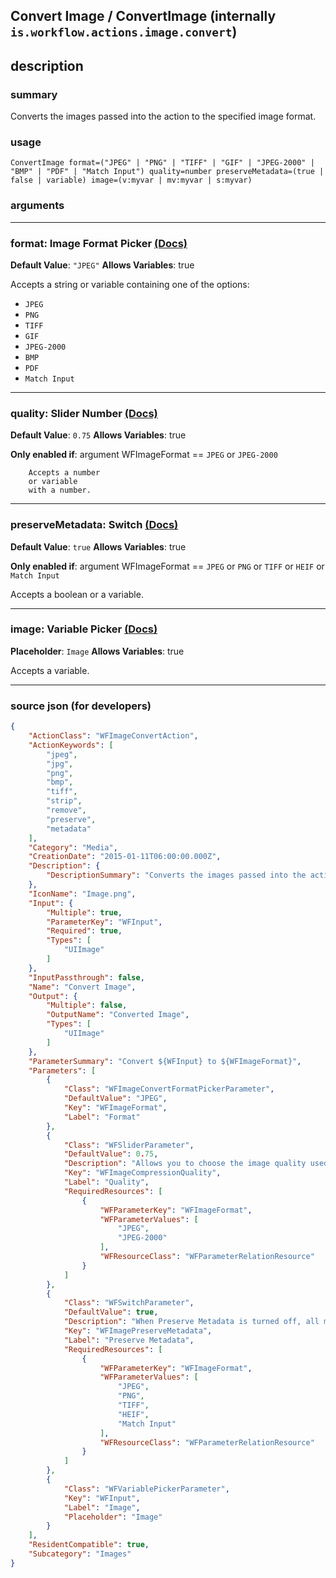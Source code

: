 
## Convert Image / ConvertImage (internally `is.workflow.actions.image.convert`)


## description

### summary

Converts the images passed into the action to the specified image format.


### usage
```
ConvertImage format=("JPEG" | "PNG" | "TIFF" | "GIF" | "JPEG-2000" | "BMP" | "PDF" | "Match Input") quality=number preserveMetadata=(true | false | variable) image=(v:myvar | mv:myvar | s:myvar)
```

### arguments

---

### format: Image Format Picker [(Docs)](https://pfgithub.github.io/shortcutslang/gettingstarted#enum-select-field)
**Default Value**: `"JPEG"`
**Allows Variables**: true



Accepts a string 
or variable
containing one of the options:

- `JPEG`
- `PNG`
- `TIFF`
- `GIF`
- `JPEG-2000`
- `BMP`
- `PDF`
- `Match Input`

---

### quality: Slider Number [(Docs)](https://pfgithub.github.io/shortcutslang/gettingstarted#slider-number-fields)
**Default Value**: `0.75`
**Allows Variables**: true

**Only enabled if**: argument WFImageFormat == `JPEG` or `JPEG-2000`

		Accepts a number 
		or variable
		with a number.

---

### preserveMetadata: Switch [(Docs)](https://pfgithub.github.io/shortcutslang/gettingstarted#switch-or-expanding-or-boolean-fields)
**Default Value**: ```
		true
		```
**Allows Variables**: true

**Only enabled if**: argument WFImageFormat == `JPEG` or `PNG` or `TIFF` or `HEIF` or `Match Input`

Accepts a boolean
or a variable.

---

### image: Variable Picker [(Docs)](https://pfgithub.github.io/shortcutslang/gettingstarted#variable-picker-fields)
**Placeholder**: ```
		Image
		```
**Allows Variables**: true



Accepts a variable.

---

### source json (for developers)

```json
{
	"ActionClass": "WFImageConvertAction",
	"ActionKeywords": [
		"jpeg",
		"jpg",
		"png",
		"bmp",
		"tiff",
		"strip",
		"remove",
		"preserve",
		"metadata"
	],
	"Category": "Media",
	"CreationDate": "2015-01-11T06:00:00.000Z",
	"Description": {
		"DescriptionSummary": "Converts the images passed into the action to the specified image format."
	},
	"IconName": "Image.png",
	"Input": {
		"Multiple": true,
		"ParameterKey": "WFInput",
		"Required": true,
		"Types": [
			"UIImage"
		]
	},
	"InputPassthrough": false,
	"Name": "Convert Image",
	"Output": {
		"Multiple": false,
		"OutputName": "Converted Image",
		"Types": [
			"UIImage"
		]
	},
	"ParameterSummary": "Convert ${WFInput} to ${WFImageFormat}",
	"Parameters": [
		{
			"Class": "WFImageConvertFormatPickerParameter",
			"DefaultValue": "JPEG",
			"Key": "WFImageFormat",
			"Label": "Format"
		},
		{
			"Class": "WFSliderParameter",
			"DefaultValue": 0.75,
			"Description": "Allows you to choose the image quality used when compressing the image file. Higher quality images will look better, but result in larger files.",
			"Key": "WFImageCompressionQuality",
			"Label": "Quality",
			"RequiredResources": [
				{
					"WFParameterKey": "WFImageFormat",
					"WFParameterValues": [
						"JPEG",
						"JPEG-2000"
					],
					"WFResourceClass": "WFParameterRelationResource"
				}
			]
		},
		{
			"Class": "WFSwitchParameter",
			"DefaultValue": true,
			"Description": "When Preserve Metadata is turned off, all metadata, such as the GPS coordinates where the photo was taken, will be stripped from the image file.",
			"Key": "WFImagePreserveMetadata",
			"Label": "Preserve Metadata",
			"RequiredResources": [
				{
					"WFParameterKey": "WFImageFormat",
					"WFParameterValues": [
						"JPEG",
						"PNG",
						"TIFF",
						"HEIF",
						"Match Input"
					],
					"WFResourceClass": "WFParameterRelationResource"
				}
			]
		},
		{
			"Class": "WFVariablePickerParameter",
			"Key": "WFInput",
			"Label": "Image",
			"Placeholder": "Image"
		}
	],
	"ResidentCompatible": true,
	"Subcategory": "Images"
}
```
